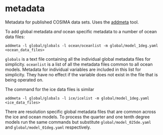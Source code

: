 # metadata
Metadata for published COSIMA data sets. Uses the [addmeta](https://github.com/coecms/addmeta) tool.

To add global metadata *and* ocean specific metadata to a number of ocean data files:

```
addmeta -l global/globals -l ocean/oceanlist -m global/model_1deg.yaml <ocean_data_files>
```

`globals` is a text file containing all the individual global metadata files for simplicity. 
`oceanlist` is a list of all the metadata files common to all ocean models. Metadata for individual
variables are included in this list for simplicity. They have no effect if the variable does not
exist in the file that is being operated on.

The command for the ice data files is similar
```
addmeta -l global/globals -l ice/icelist -m global/model_1deg.yaml <ice_data_files>
```

There are resolution specific global metadata files that are common across the ice and ocean models.
To process the quarter and one tenth degree models run the same commands but substitute `global/model_025de.yaml`
and `global/model_01deg.yaml` respectively.
